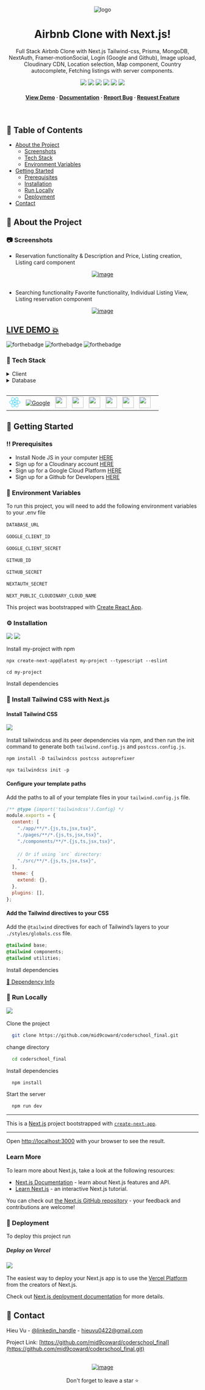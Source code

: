 <div align="center">

  <img src="https://user-images.githubusercontent.com/99184393/185779974-a31a9f47-f8d3-42ea-b7f8-4a2971774615.png" alt="logo" width="250" height="auto" />
  
# Airbnb Clone with Next.js!
  
  <p>
Full Stack Airbnb Clone with Next.js Tailwind-css, Prisma, MongoDB, NextAuth, Framer-motionSocial, Login (Google and Github), Image upload, Cloudinary CDN, Location selection, Map component, Country autocomplete, Fetching listings with server components.
  </p>
  
<!-- Badges -->
<a href="https://coderschool-final.vercel.app" target="_blank">![](https://img.shields.io/website-up-down-green-red/http/monip.org.svg)</a>
![](https://img.shields.io/badge/Maintained-Yes-indigo)
![](https://img.shields.io/github/forks/mid9coward/coderschool_final.svg)
![](https://img.shields.io/github/stars/mid9coward/coderschool_final.svg)
![](https://img.shields.io/github/issues/mid9coward/coderschool_final)
![](https://img.shields.io/github/last-commit/mid9coward/coderschool_final)

<h4>
    <a href="https://coderschool-final.vercel.app">View Demo</a>
  <span> · </span>
    <a href="https://github.com/mid9coward/coderschool_final/blob/master/README.md">Documentation</a>
  <span> · </span>
    <a href="https://github.com/mid9coward/coderschool_final/issues">Report Bug</a>
  <span> · </span>
    <a href="https://github.com/mid9coward/coderschool_final/issues">Request Feature</a>
  </h4>
</div>

<br />

<!-- Table of Contents -->

## :notebook_with_decorative_cover: Table of Contents

- [About the Project](#star2-about-the-project)
  - [Screenshots](#camera-screenshots)
  - [Tech Stack](#space_invader-tech-stack)
  - [Environment Variables](#key-environment-variables)
- [Getting Started](#toolbox-getting-started)
  - [Prerequisites](#bangbang-prerequisites)
  - [Installation](#gear-installation)
  - [Run Locally](#running-run-locally)
  - [Deployment](#triangular_flag_on_post-deployment)
- [Contact](#handshake-contact)

<!-- About the Project -->

## :star2: About the Project

<!-- Screenshots -->

### :camera: Screenshots

- Reservation functionality & Description and Price, Listing creation, Listing card component

<div align="center">
<a href="https://coderschool-final.vercel.app"><img  src='./demo/ezgif-4-27f1be5f56.gif' alt='image'/></a>
</div>

<br />

- Searching functionality Favorite functionality, Individual Listing View, Listing reservation component

<div align="center">
<a href="https://coderschool-final.vercel.app"><img  src='./demo/ezgif-4-8ac9db77ff.gif' alt='image'/></a>
</div>

## <a href="https://coderschool-final.vercel.app" target="_blank">LIVE DEMO 💥</a>

![forthebadge](https://forthebadge.com/images/badges/built-with-love.svg)
![forthebadge](https://forthebadge.com/images/badges/for-you.svg)
![forthebadge](https://forthebadge.com/images/badges/powered-by-coffee.svg)

### :space_invader: Tech Stack

<details>
  <summary>Client</summary>
  <ul>
    <li><a href="https://#/">Typescript</a></li>
    <li><a href="https://nextjs.org/">Next.js</a></li>
    <li><a href="https://reactjs.org/">React.js</a></li>
    <li><a href="https://tailwindcss.com/">TailwindCSS</a></li>
    <li><a href="https://www.prisma.io">Prisma</a></li>
  </ul>
</details>

<details>
<summary>Database</summary>
  <ul>
  <li><a href="https://www.mongodb.com/">Mongodb</a></li>
  <li><a href="https://cloudinary.com/">Cloudinary</a></li>
  </ul>
</details>

<br />

<table>
    <tr>
        <td>
<a href="#"><img src="https://raw.githubusercontent.com/devicons/devicon/master/icons/react/react-original.svg" alt="" width="30" height="30" /></a>
        </td>
                <td>
<a href="#"><img src="https://user-images.githubusercontent.com/99184393/183096870-fdf58e59-d78c-44f4-bd1c-f9033c16d907.png" alt="Google" width="30" height="30" /></a>
        </td>
                        <td>
<a href="#"><img src="https://user-images.githubusercontent.com/99184393/179383376-874f547c-4e6f-4826-850e-706b009e7e2b.png" alt="" width="30" height="30" /></a>
        </td>
                              <td>
<a href="#"><img src="https://user-images.githubusercontent.com/99184393/181918664-569af962-756c-438c-b350-294f042e6f61.png" alt="" width="30" height="30" /></a>
        </td>
                        <td>
<a href="#"><img src="https://user-images.githubusercontent.com/99184393/180462270-ea4a249c-627c-4479-9431-5c3fd25454c4.png" alt="" width="30" height="30" /></a>
        </td>
                                <td>
<a href="#"><img src="https://user-images.githubusercontent.com/99184393/185779974-a31a9f47-f8d3-42ea-b7f8-4a2971774615.png" alt="" width="30"height="30"/></a>
        </td>
                                      <td>
<a href="#"><img src="https://user-images.githubusercontent.com/99184393/229775276-a7cb148b-7fbd-4334-a07f-f2223bc49f62.png" alt="" width="30"height="30"/></a>
        </td>
      <td>
<a href="#"><img src="https://user-images.githubusercontent.com/99184393/204170976-0e5c6e2a-2b41-483d-adbd-d5d1e40b8d15.png" alt="" width="30"height="30"/></a>
        </td>
        <td>
<a href="#"><img src="https://user-images.githubusercontent.com/99184393/214867309-7b59fa0e-c872-484e-bc8f-462896c54d2a.png" alt="" height="30"/></a>
        </td>
    </tr>
</table>

## :toolbox: Getting Started

### :bangbang: Prerequisites

- Install Node JS in your computer <a href='https://nodejs.org/en/'>HERE</a>
- Sign up for a Cloudinary account <a href='https://cloudinary.com/'>HERE</a>
- Sign up for a Google Cloud Platform <a href='https://console.cloud.google.com/'>HERE</a>
- Sign up for a Github for Developers <a href='https://github.com/settings/developers'>HERE</a>

<!-- Env Variables -->

### :key: Environment Variables

To run this project, you will need to add the following environment variables to your .env file

`DATABASE_URL`

`GOOGLE_CLIENT_ID`

`GOOGLE_CLIENT_SECRET`

`GITHUB_ID`

`GITHUB_SECRET`

`NEXTAUTH_SECRET`

`NEXT_PUBLIC_CLOUDINARY_CLOUD_NAME`

This project was bootstrapped with [Create React App](https://github.com/facebook/create-react-app).

### :gear: Installation

![](https://img.shields.io/badge/React-20232A?style=for-the-badge&logo=react&logoColor=61DAFB)
![](https://img.shields.io/badge/next.js-20232A?style=for-the-badge&logo=next.js&logoColor=61DAFB)

Install my-project with npm

```
npx create-next-app@latest my-project --typescript --eslint
```

```
cd my-project
```

Install dependencies

### :test_tube: Install Tailwind CSS with Next.js

#### Install Tailwind CSS

![](https://img.shields.io/badge/Tailwind_CSS-38B2AC?style=for-the-badge&logo=tailwind-css&logoColor=white)

Install tailwindcss and its peer dependencies via npm, and then run the init command to generate both `tailwind.config.js` and `postcss.config.js`.

```
npm install -D tailwindcss postcss autoprefixer
```

```
npx tailwindcss init -p
```

#### Configure your template paths

Add the paths to all of your template files in your `tailwind.config.js` file.
<br>

```js
/** @type {import('tailwindcss').Config} */
module.exports = {
  content: [
    "./app/**/*.{js,ts,jsx,tsx}",
    "./pages/**/*.{js,ts,jsx,tsx}",
    "./components/**/*.{js,ts,jsx,tsx}",

    // Or if using `src` directory:
    "./src/**/*.{js,ts,jsx,tsx}",
  ],
  theme: {
    extend: {},
  },
  plugins: [],
};
```

#### Add the Tailwind directives to your CSS

Add the `@tailwind` directives for each of Tailwind’s layers to your `./styles/globals.css` file.

```css
@tailwind base;
@tailwind components;
@tailwind utilities;
```

Install dependencies

<a href="https://github.com/mid9coward/coderschool_final/blob/main/package.json" target="_blank">🔶 Dependency Info</a>

<!-- Run Locally -->

### :running: Run Locally

![](https://img.shields.io/badge/GIT-E44C30?style=for-the-badge&logo=git&logoColor=white)

Clone the project

```bash
  git clone https://github.com/mid9coward/coderschool_final.git
```

change directory

```bash
  cd coderschool_final
```

Install dependencies

```bash
  npm install
```

Start the server

```bash
  npm run dev
```

<hr />

This is a [Next.js](https://nextjs.org/) project bootstrapped with [`create-next-app`](https://github.com/vercel/next.js/tree/canary/packages/create-next-app).

<hr />

Open [http://localhost:3000](http://localhost:3000) with your browser to see the result.

### Learn More

To learn more about Next.js, take a look at the following resources:

- [Next.js Documentation](https://nextjs.org/docs) - learn about Next.js features and API.
- [Learn Next.js](https://nextjs.org/learn) - an interactive Next.js tutorial.

You can check out [the Next.js GitHub repository](https://github.com/vercel/next.js/) - your feedback and contributions are welcome!

<!-- Deployment -->

### :triangular_flag_on_post: Deployment

To deploy this project run

##### Deploy on Vercel

![](https://img.shields.io/badge/Vercel-000000?style=for-the-badge&logo=vercel&logoColor=white)

The easiest way to deploy your Next.js app is to use the [Vercel Platform](https://vercel.com/new?utm_medium=default-template&filter=next.js&utm_source=create-next-app&utm_campaign=create-next-app-readme) from the creators of Next.js.

Check out [Next.js deployment documentation](https://nextjs.org/docs/deployment) for more details.

## :handshake: Contact

Hieu Vu - [@linkedin_handle](https://www.linkedin.com/in/hieu-vu-fool) - hieuvu0422@gmail.com

Project Link: [https://github.com/mid9coward/coderschool_final](https://github.com/mid9coward/coderschool_final.git)

<br />

<div align="center">
<a href="https://coderschool-final.vercel.app/"><img  src='https://user-images.githubusercontent.com/99184393/229773559-72e7f64a-361d-4285-976a-00a8919dd783.png' alt='image'/></a>
</div>

<br />

<div align="center">Don't forget to leave a star ⭐️</div>

